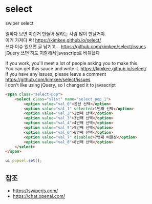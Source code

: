 # select
swiper select


일하다 보면 이런거 만들어 달라는 사람 많이 만날거야. <br>
이거 가져다 써!   https://kimkee.github.io/select/<br>
쓰다 이슈 있으면 글 남기고...  https://github.com/kimkee/select/issues <br>
jQuery 쓰면 하도 지랄해서   javascript로 바꿔놨다

If you work, you'll meet a lot of people asking you to make this.<br>
You can get this sauce and write it.   https://kimkee.github.io/select/<br>
If you have any issues, please leave a comment  https://github.com/kimkee/select/issues <br>
I don't like using jQuery, so I changed it to javascript



``` html
<span class="select-pop">
    <select class="slist" name="select_pop_1">
        <option value="val_0">옵션 선택</option>
        <option value="val_1" selected>1번째 선택</option>
        <option value="val_2">2번째 선택</option>
        <option value="val_3">3번째 선택</option>
        <option value="val_4">4번째 선택</option>
        <option value="val_5">5번째 선택</option>
        <option value="val_6">6번째 선택</option>
        <option value="val_7" disabled>7번째 비활성</option>
        <option value="val_8">8번째 선택</option>
    </select>
</span>
```

``` js
ui.popsel.set();
```

## 참조

- https://swiperjs.com/
- https://chat.openai.com/


